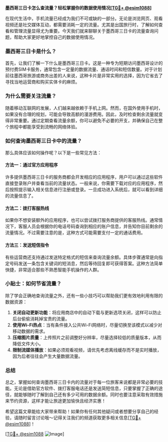 **墨西哥三日卡怎么查流量？轻松掌握你的数据使用情况[[TG💪+ @esim1088](https://t.me/s/esim1088)]**

在现代生活中，手机流量已经成为我们不可或缺的一部分。无论是浏览网页、观看视频还是社交媒体互动，都需要消耗一定的流量。尤其是出国旅行时，了解如何查看和管理流量显得尤为重要。今天我们就来聊聊关于墨西哥三日卡的流量查询问题，帮助大家更好地掌控自己的数据使用情况。

### 墨西哥三日卡是什么？

首先，让我们了解一下什么是墨西哥三日卡。这是一种专为短期访问墨西哥设计的预付费SIM卡服务，通常包含一定量的数据流量、通话时间和短信数量。对于计划前往墨西哥旅游或商务出差的人来说，这种卡片是非常实用的选择，因为它省去了寻找当地运营商和购买实体卡的麻烦。

### 为什么需要关注流量？

随着移动互联网的发展，人们越来越依赖于手机上网。然而，在国外使用手机时，如果没有合理的规划，可能会导致高额的漫游费用。因此，及时检查剩余流量就变得非常重要。通过定期查看流量余额，你可以避免不必要的开支，并确保自己在整个旅程中都能享受到流畅的网络体验。

### 如何查询墨西哥三日卡中的流量？

那么具体应该如何操作呢？以下是一些常见方法：

#### 方法一：通过官方应用程序
许多提供墨西哥三日卡的服务商都会开发相应的应用程序，用户可以通过这些软件直接登录账户并查看当前的流量状态。一般来说，你需要下载对应的应用程序，然后按照提示输入相关信息进行注册或登录。一旦成功进入系统后，就可以看到详细的流量信息了。

#### 方法二：拨打客服热线
如果你不想安装额外的应用程序，也可以尝试拨打服务商提供的客服热线。通常情况下，客服人员会根据你的电话号码查询到相应的账户信息，并告知你目前剩余的流量情况。不过需要注意的是，这种方式可能需要支付一定的通话费用。

#### 方法三：发送短信指令
有些运营商还支持通过发送特定格式的短信来查询流量余额。具体步骤通常是向指定号码发送一条包含关键词的短消息，然后等待回复即可获得答案。这种方法简单快捷，非常适合那些不熟悉智能手机操作的人群。

### 小贴士：如何节省流量？

除了学会正确地查询流量之外，还有一些小技巧可以帮助我们更有效地利用有限的数据资源：

1. **关闭自动更新功能**：将应用商店中的自动下载与更新选项关闭，这样可以防止后台偷偷消耗掉宝贵的流量。
2. **使用Wi-Fi热点**：当有条件接入公共Wi-Fi网络时，尽量切换至该模式以减少对移动数据的需求。
3. **压缩图片质量**：上传照片之前调整好分辨率，尽量选择较低的质量版本，从而降低文件大小。
4. **限制流媒体播放**：如果必须观看视频，请优先考虑离线缓存而不是实时播放，因为后者往往会产生大量数据流量。

### 总结

总之，掌握如何查询墨西哥三日卡内的流量对于每一位旅客来说都是非常必要的技能。无论是借助官方软件、拨打客服电话还是发送简短信息，只要掌握了正确的途径，就能够随时了解到自己还有多少可用的数据余额。同时也要注意采取有效措施来节约资源，这样才能让旅途更加愉快且经济实惠！

希望这篇文章能给大家带来帮助！如果你有任何其他疑问或者想要分享自己的经验，请随时留言讨论哦～记得关注我们的频道获取更多相关信息[[TG💪+ @esim1088](https://t.me/s/esim1088)]！

[[TG💪+ @esim1088](https://t.me/s/esim1088) ![Image](https://i.postimg.cc/4NQfJmqS/Snipaste-2025-05-13-00-14-12.png)]